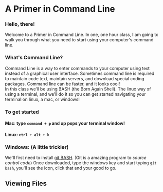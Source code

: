 # A Primer in Command Line 
### Hello, there!
Welcome to a Primer in Command Line. In one, one hour class, I am going to walk you through what you need to start using your computer's command line. 
### What's Command Line?
Command Line is a way to enter commands to your computer using text instead of a graphical user interface. Sometimes command line is required to maintain code text, maintain servers, and download special coding packages. Command line can be faster, and it looks cool!  
In this class we'll be using BASH (the Born Again Shell). The linux way of using a terminal, and we'll do it so you can get started navigating your terminal on linux, a mac, or windows!
### To get started 
#### **Mac**: type `command + p` and up pops your terminal window! 
#### **Linux**: `ctrl + alt + k` 
### **Windows**: (A little trickier)
We'll first need to install [git BASH](https://gitforwindows.org/). (Git is a amazing program to _source control code_)
Once downloaded, type the windows key and start typing `git bash`, you'll see the icon, click that and your good to go. 

## Viewing Files
